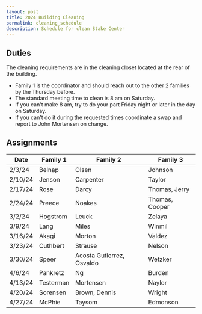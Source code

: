 ```yaml
---
layout: post
title: 2024 Building Cleaning
permalink: cleaning_schedule
description: Schedule for clean Stake Center
---
```


## Duties
The cleaning requirements are in the cleaning closet located at the rear of the building.
- Family 1 is the coordinator and should reach out to the other 2 families by the Thursday before.
- The standard meeting time to clean is 8 am on Saturday.
- If you can't make 8 am, try to do your part Friday night or later in the day on Saturday.
- If you can't do it during the requested times coordinate a swap and report to John Mortensen on change.

## Assignments

| Date    | Family 1 | Family 2 | Family 3 |
|---------|----------|----------|----------|
| 2/3/24  | Belnap   | Olsen    | Johnson  |
| 2/10/24 | Jenson   | Carpenter| Taylor   |
| 2/17/24 | Rose     | Darcy    | Thomas, Jerry |
| 2/24/24 | Preece   | Noakes   | Thomas, Cooper |
| 3/2/24  | Hogstrom | Leuck    | Zelaya   |
| 3/9/24  | Lang     | Miles    | Winmil   |
| 3/16/24 | Akagi    | Morton   | Valdez |
| 3/23/24 | Cuthbert | Strause  | Nelson   |
| 3/30/24 | Speer    | Acosta Gutierrez, Osvaldo | Wetzker |
| 4/6/24  | Pankretz | Ng       | Burden   |
| 4/13/24 | Testerman| Mortensen| Naylor   |
| 4/20/24 | Sorensen | Brown, Dennis | Wright |
| 4/27/24 | McPhie   | Taysom   | Edmonson |

